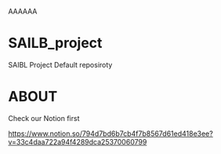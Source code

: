 AAAAAA
# SAILB_project
SAIBL Project Default reposiroty

# ABOUT
Check our Notion first

https://www.notion.so/794d7bd6b7cb4f7b8567d61ed418e3ee?v=33c4daa722a94f4289dca25370060799
